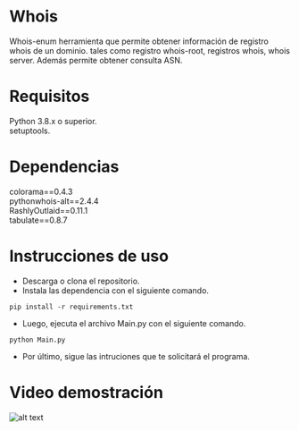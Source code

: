 # Whois
Whois-enum herramienta que permite obtener información de registro whois de un dominio. tales como registro whois-root, registros whois, whois server. Además permite obtener consulta ASN.

# **Requisitos**

Python 3.8.x o superior.\
setuptools. 

# **Dependencias**

colorama==0.4.3\
pythonwhois-alt==2.4.4\
RashlyOutlaid==0.11.1\
tabulate==0.8.7

# **Instrucciones de uso**

* Descarga o clona el repositorio.
* Instala las dependencia con el siguiente comando.
```
pip install -r requirements.txt
```
* Luego, ejecuta el archivo Main.py con el siguiente comando.
```
python Main.py
```
* Por último, sigue las intruciones que te solicitará el programa. 

# Video demostración 
![alt text](https://github.com/LW-Homeless/Whois/blob/master/whois.gif)
